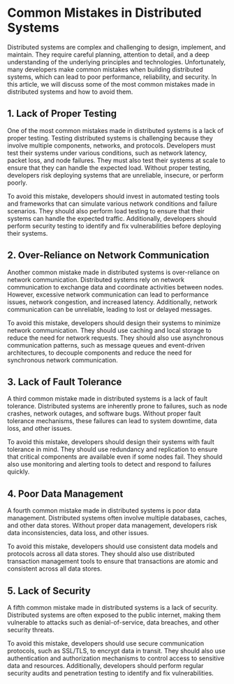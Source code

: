 # Common Mistakes in Distributed Systems

Distributed systems are complex and challenging to design, implement, and maintain. They require careful planning, attention to detail, and a deep understanding of the underlying principles and technologies. Unfortunately, many developers make common mistakes when building distributed systems, which can lead to poor performance, reliability, and security. In this article, we will discuss some of the most common mistakes made in distributed systems and how to avoid them.


## 1. Lack of Proper Testing
One of the most common mistakes made in distributed systems is a lack of proper testing. Testing distributed systems is challenging because they involve multiple components, networks, and protocols. Developers must test their systems under various conditions, such as network latency, packet loss, and node failures. They must also test their systems at scale to ensure that they can handle the expected load. Without proper testing, developers risk deploying systems that are unreliable, insecure, or perform poorly.

To avoid this mistake, developers should invest in automated testing tools and frameworks that can simulate various network conditions and failure scenarios. They should also perform load testing to ensure that their systems can handle the expected traffic. Additionally, developers should perform security testing to identify and fix vulnerabilities before deploying their systems.

## 2. Over-Reliance on Network Communication
Another common mistake made in distributed systems is over-reliance on network communication. Distributed systems rely on network communication to exchange data and coordinate activities between nodes. However, excessive network communication can lead to performance issues, network congestion, and increased latency. Additionally, network communication can be unreliable, leading to lost or delayed messages.

To avoid this mistake, developers should design their systems to minimize network communication. They should use caching and local storage to reduce the need for network requests. They should also use asynchronous communication patterns, such as message queues and event-driven architectures, to decouple components and reduce the need for synchronous network communication.

## 3. Lack of Fault Tolerance
A third common mistake made in distributed systems is a lack of fault tolerance. Distributed systems are inherently prone to failures, such as node crashes, network outages, and software bugs. Without proper fault tolerance mechanisms, these failures can lead to system downtime, data loss, and other issues.

To avoid this mistake, developers should design their systems with fault tolerance in mind. They should use redundancy and replication to ensure that critical components are available even if some nodes fail. They should also use monitoring and alerting tools to detect and respond to failures quickly.

## 4. Poor Data Management
A fourth common mistake made in distributed systems is poor data management. Distributed systems often involve multiple databases, caches, and other data stores. Without proper data management, developers risk data inconsistencies, data loss, and other issues.

To avoid this mistake, developers should use consistent data models and protocols across all data stores. They should also use distributed transaction management tools to ensure that transactions are atomic and consistent across all data stores.

## 5. Lack of Security
A fifth common mistake made in distributed systems is a lack of security. Distributed systems are often exposed to the public internet, making them vulnerable to attacks such as denial-of-service, data breaches, and other security threats.

To avoid this mistake, developers should use secure communication protocols, such as SSL/TLS, to encrypt data in transit. They should also use authentication and authorization mechanisms to control access to sensitive data and resources. Additionally, developers should perform regular security audits and penetration testing to identify and fix vulnerabilities.

